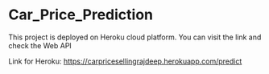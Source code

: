 # Car_Price_Prediction

This project is deployed on Heroku cloud platform.
You can visit the link and check the Web API

Link for Heroku: 
https://carpricesellingrajdeep.herokuapp.com/predict

